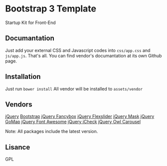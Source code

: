 Bootstrap 3 Template
====

Startup Kit for Front-End

Documantation
---

Just add your external CSS and Javascript codes into `css/app.css` and `js/app.js`. That's all. You can find vendor's documantation at its own Github page.

Installation
---

Just run `bower install` All vendor will be installed to `assets/vendor`

Vendors
---

[jQuery](http://jquery.com)
[Bootstrap](https://github.com/twbs/bootstrap)
[jQuery Fancybox](https://github.com/fancyapps/fancyBox)
[jQuery Flexslider](http://www.woothemes.com/flexslider)
[jQuery Mask](http://igorescobar.github.io/jQuery-Mask-Plugin)
[jQuery GoMap](http://www.pittss.lv/jquery/gomap)
[jQuery Font Awesome](https://github.com/FortAwesome/Font-Awesome)
[jQuery iCheck](https://github.com/fronteed/iCheck)
[jQuery Owl Carousel](https://github.com/OwlFonk/OwlCarousel)

Note: All packages include the latest version.

Lisance
---
GPL
